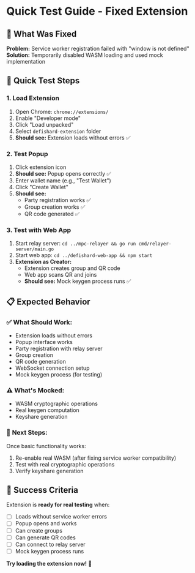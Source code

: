# Quick Test Guide - Fixed Extension

## 🎯 What Was Fixed

**Problem:** Service worker registration failed with "window is not defined"
**Solution:** Temporarily disabled WASM loading and used mock implementation

## 🚀 Quick Test Steps

### 1. **Load Extension**
1. Open Chrome: `chrome://extensions/`
2. Enable "Developer mode"
3. Click "Load unpacked"
4. Select `defishard-extension` folder
5. **Should see:** Extension loads without errors ✅

### 2. **Test Popup**
1. Click extension icon
2. **Should see:** Popup opens correctly ✅
3. Enter wallet name (e.g., "Test Wallet")
4. Click "Create Wallet"
5. **Should see:** 
   - Party registration works ✅
   - Group creation works ✅
   - QR code generated ✅

### 3. **Test with Web App**
1. Start relay server: `cd ../mpc-relayer && go run cmd/relayer-server/main.go`
2. Start web app: `cd ../defishard-web-app && npm start`
3. **Extension as Creator:**
   - Extension creates group and QR code
   - Web app scans QR and joins
   - **Should see:** Mock keygen process runs ✅

## 📋 Expected Behavior

### ✅ **What Should Work:**
- Extension loads without errors
- Popup interface works
- Party registration with relay server
- Group creation
- QR code generation
- WebSocket connection setup
- Mock keygen process (for testing)

### ⚠️ **What's Mocked:**
- WASM cryptographic operations
- Real keygen computation
- Keyshare generation

### 🔄 **Next Steps:**
Once basic functionality works:
1. Re-enable real WASM (after fixing service worker compatibility)
2. Test with real cryptographic operations
3. Verify keyshare generation

## 🎉 Success Criteria

Extension is **ready for real testing** when:
- [ ] Loads without service worker errors
- [ ] Popup opens and works
- [ ] Can create groups
- [ ] Can generate QR codes
- [ ] Can connect to relay server
- [ ] Mock keygen process runs

**Try loading the extension now!** 🚀

